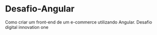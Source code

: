 # Desafio-Angular
Como criar um front-end de um e-commerce utilizando Angular.
Desafio digital innovation one
